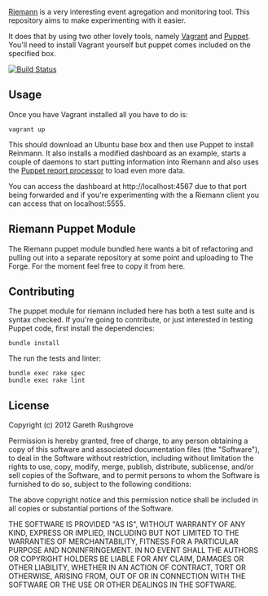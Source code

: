 [Riemann](http://aphyr.github.com/riemann/) is a very interesting
event agregation and monitoring tool. This repository aims to make
experimenting with it easier.

It does that by using two other lovely tools, namely
[Vagrant](http://vagrantup.com) and [Puppet](http://puppetlabs.com/).
You'll need to install Vagrant yourself but puppet comes included on the
specified box.

[![Build
Status](https://secure.travis-ci.org/garethr/riemann-vagrant.png)](http://travis-ci.org/garethr/riemann-vagrant)

## Usage

Once you have Vagrant installed all you have to do is:

    vagrant up

This should download an Ubuntu base box and then use Puppet to install
Reinmann. It also installs a modified dashboard as an example, starts a
couple of daemons to start putting information into Riemann and also
uses the [Puppet report
processor](https://github.com/jamtur01/puppet-riemann) to load even more
data.

You can access the dashboard at http://localhost:4567 due to that port
being forwarded and if you're experimenting with the a Riemann client
you can access that on localhost:5555.

## Riemann Puppet Module

The Riemann puppet module bundled here wants a bit of refactoring and pulling
out into a separate repository at some point and uploading to The Forge.
For the moment feel free to copy it from here.

## Contributing

The puppet module for riemann included here has both a test suite and is
syntax checked. If you're going to contribute, or just interested in
testing Puppet code, first install the dependencies:

    bundle install

The run the tests and linter:

    bundle exec rake spec
    bundle exec rake lint

## License

Copyright (c) 2012 Gareth Rushgrove

Permission is hereby granted, free of charge, to any person obtaining a
copy of this software and associated documentation files (the
"Software"), to deal in the Software without restriction, including
without limitation the rights to use, copy, modify, merge, publish,
distribute, sublicense, and/or sell copies of the Software, and to
permit persons to whom the Software is furnished to do so, subject to
the following conditions:

The above copyright notice and this permission notice shall be included
in all copies or substantial portions of the Software.

THE SOFTWARE IS PROVIDED "AS IS", WITHOUT WARRANTY OF ANY KIND, EXPRESS
OR IMPLIED, INCLUDING BUT NOT LIMITED TO THE WARRANTIES OF
MERCHANTABILITY, FITNESS FOR A PARTICULAR PURPOSE AND NONINFRINGEMENT.
IN NO EVENT SHALL THE AUTHORS OR COPYRIGHT HOLDERS BE LIABLE FOR ANY
CLAIM, DAMAGES OR OTHER LIABILITY, WHETHER IN AN ACTION OF CONTRACT,
TORT OR OTHERWISE, ARISING FROM, OUT OF OR IN CONNECTION WITH THE
SOFTWARE OR THE USE OR OTHER DEALINGS IN THE SOFTWARE.
